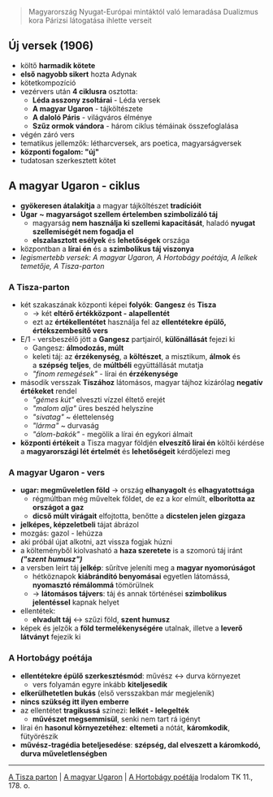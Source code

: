 > Magyarország Nyugat-Európai mintáktól való lemaradása
> Dualizmus kora
> Párizsi látogatása ihlette verseit
## Új versek (1906)
- költő **harmadik kötete**
- **első nagyobb sikert** hozta Adynak
- kötetkompozíció
- vezérvers után **4 ciklusra** osztotta:
	- **Léda asszony zsoltárai** - Léda versek
	- **A magyar Ugaron** - tájköltészete
	- **A daloló Páris** - világváros élménye
	- **Szűz ormok vándora** - három ciklus témáinak összefoglalása
- végén záró vers
- tematikus jellemzők: létharcversek, ars poetica, magyarságversek
- **központi fogalom: "új"**
- tudatosan szerkesztett kötet
## A magyar Ugaron - ciklus
- **gyökeresen átalakítja** a magyar tájköltészet **tradícióit**
- **Ugar** **~** **magyarságot szellem értelemben szimbolizáló táj**
	- magyarság **nem használja ki szellemi kapacitását**, haladó **nyugat szellemiségét nem fogadja el**
	- **elszalasztott esélyek** és **lehetőségek** országa
- központban a **lírai én** és a **szimbolikus táj viszonya**
- *legismertebb versek: A magyar Ugaron, A Hortobágy poétája, A lelkek temetője, A Tisza-parton*
### A Tisza-parton
- két szakaszának központi képei **folyók**: **Gangesz** és **Tisza**
	- -> két **eltérő értékközpont -** **alapellentét**
	- ezt az **értékellentétet** használja fel az **ellentétekre épülő, értékszembesítő vers**
- E/1 - versbeszélő jött a **Gangesz** partjairól, **különállását** fejezi ki
	- Gangesz: **álmodozás, múlt**
	- keleti táj: az **érzékenység**, a **költészet**, a misztikum, **álmok** és a **szépség** **teljes**, de **múltbéli** együttállását mutatja
	- *"finom remegések"* - lírai én **érzékenysége**
- második versszak **Tiszához** látomásos, magyar tájhoz kizárólag **negatív értékeket** rendel
	- *"gémes kút"* elveszti vízzel éltető erejét
	- *"malom alja"* üres beszéd helyszíne
	- *"sivatag"* ~ élettelenség
	- *"lárma"* ~ durvaság
	- *"álom-bakók"* - megölik a lírai én egykori álmait 
- **központi értékeit** a Tisza magyar földjén **elveszítő lírai én** költői kérdése a **magyarországi lét értelmét** és **lehetőségeit** kérdőjelezi meg
### A magyar Ugaron - vers
- **ugar: megműveletlen föld** -> ország **elhanyagolt** és **elhagyatottsága**
	- régmúltban még műveltek földet, de ez a kor elmúlt, **elborította az országot a gaz**
	- **dicső múlt virágait** elfojtotta, benőtte a **dicstelen jelen gizgaza**
- **jelképes, képzeletbeli** tájat ábrázol
- mozgás: gazol - lehúzza
- aki próbál újat alkotni, azt vissza fogjak húzni
- a költeményből kiolvasható a **haza szeretete** is a szomorú táj iránt ***("szent humusz")***
- a versben leírt táj **jelkép**: sűrítve jeleníti meg a **magyar nyomorúságot**
	- hétköznapok **kiábrándító benyomásai** egyetlen látomássá, **nyomasztó rémálommá** tömörülnek
	- -> **látomásos tájvers**: táj és annak történései **szimbolikus jelentéssel** kapnak helyet
- ellentétek:
	- **elvadult táj** <-> szűzi föld, **szent humusz**
- képek és jelzők a **föld termelékenységére** utalnak, illetve a **leverő látványt** fejezik ki
### A Hortobágy poétája
- **ellentétekre épülő szerkesztésmód**: művész <-> durva környezet
	- vers folyamán egyre inkább **kiteljesedik**
- **elkerülhetetlen bukás** (első versszakban már megjelenik)
- **nincs szükség itt ilyen emberre**
- az ellentétet **tragikussá** színezi: **lelkét - lelegelték**
	- **művészet megsemmisül**, senki nem tart rá igényt
- lírai én **hasonul környezetéhez**: **eltemeti** a nótát, **káromkodik**, fütyörészik
- **művész-tragédia beteljesedése**: **szépség, dal elveszett a káromkodó, durva műveletlenségben**
---
[A Tisza parton](https://www.arcanum.com/hu/online-kiadvanyok/Verstar-verstar-otven-kolto-osszes-verse-2/ady-endre-13441/uj-versek-13446/a-magyar-ugaron-134B9/a-tisza-parton-134CD/) | [A magyar Ugaron](https://www.arcanum.com/hu/online-kiadvanyok/Verstar-verstar-otven-kolto-osszes-verse-2/ady-endre-13441/uj-versek-13446/a-magyar-ugaron-134B9/a-magyar-ugaron-134F5/) | [A Hortobágy poétája](https://www.arcanum.com/hu/online-kiadvanyok/Verstar-verstar-otven-kolto-osszes-verse-2/ady-endre-13441/uj-versek-13446/a-magyar-ugaron-134B9/a-hortobagy-poetaja-134BA/)
Irodalom TK 11., 178. o.